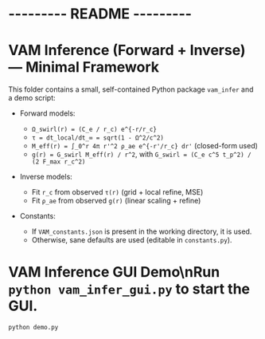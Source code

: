 # --------- README ---------

# VAM Inference (Forward + Inverse) — Minimal Framework

This folder contains a small, self-contained Python package `vam_infer` and a demo script:

- Forward models:
    - `Ω_swirl(r) = (C_e / r_c) e^{-r/r_c}`
    - `τ = dt_local/dt_∞ = sqrt(1 - Ω^2/c^2)`
    - `M_eff(r) = ∫_0^r 4π r'^2 ρ_ae e^{-r'/r_c} dr'` (closed-form used)
    - `g(r) = G_swirl M_eff(r) / r^2`, with `G_swirl = (C_e c^5 t_p^2) / (2 F_max r_c^2)`

- Inverse models:
    - Fit `r_c` from observed `τ(r)` (grid + local refine, MSE)
    - Fit `ρ_ae` from observed `g(r)` (linear scaling + refine)

- Constants:
    - If `VAM_constants.json` is present in the working directory, it is used.
    - Otherwise, sane defaults are used (editable in `constants.py`).


# VAM Inference GUI Demo\nRun `python vam_infer_gui.py` to start the GUI.
```bash
python demo.py
